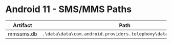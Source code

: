 # Android 11 - SMS/MMS Paths

| **Artifact** | **Path**                                                        |
|--------------|-----------------------------------------------------------------|
| mmssms.db    | `.\data\data\com.android.providers.telephony\databases\mmssms.db` |